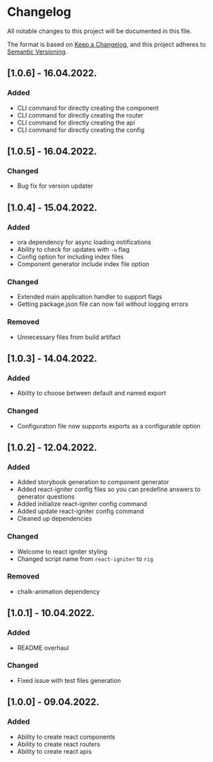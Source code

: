 # Changelog

All notable changes to this project will be documented in this file.

The format is based on [Keep a Changelog](https://keepachangelog.com/en/1.0.0/),
and this project adheres to [Semantic Versioning](https://semver.org/spec/v2.0.0.html).

## [1.0.6] - 16.04.2022.

### Added

- CLI command for directly creating the component
- CLI command for directly creating the router
- CLI command for directly creating the api
- CLI command for directly creating the config

## [1.0.5] - 16.04.2022.

### Changed

- Bug fix for version updater

## [1.0.4] - 15.04.2022.

### Added

- ora dependency for async loading notifications
- Ability to check for updates with `-u` flag
- Config option for including index files
- Component generator include index file option

### Changed

- Extended main application handler to support flags
- Getting package.json file can now fail without logging errors

### Removed

- Unnecessary files from build artifact

## [1.0.3] - 14.04.2022.

### Added

- Ability to choose between default and named export

### Changed

- Configuration file now supports exports as a configurable option

## [1.0.2] - 12.04.2022.

### Added

- Added storybook generation to component generator
- Added react-igniter config files so you can predefine answers to generator questions
- Added initialize react-igniter config command
- Added update react-igniter config command
- Cleaned up dependencies

### Changed

- Welcome to react igniter styling
- Changed script name from `react-igniter` to `rig`

### Removed

- chalk-animation dependency

## [1.0.1] - 10.04.2022.

### Added

- README overhaul

### Changed

- Fixed issue with test files generation

## [1.0.0] - 09.04.2022.

### Added

- Ability to create react components
- Ability to create react routers
- Ability to create react apis
